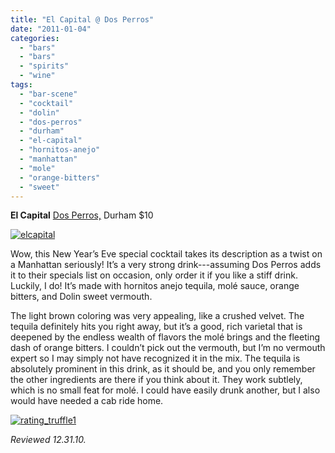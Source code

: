 ```yaml
---
title: "El Capital @ Dos Perros"
date: "2011-01-04"
categories: 
  - "bars"
  - "bars"
  - "spirits"
  - "wine"
tags: 
  - "bar-scene"
  - "cocktail"
  - "dolin"
  - "dos-perros"
  - "durham"
  - "el-capital"
  - "hornitos-anejo"
  - "manhattan"
  - "mole"
  - "orange-bitters"
  - "sweet"
---
```


**El Capital** [Dos Perros,](http://www.thegourmez.com/?p=1394) Durham $10

[![](http://s3.amazonaws.com/thegourmez-wpmedia/2011/01/elcapital.jpg "elcapital")](http://s3.amazonaws.com/thegourmez-wpmedia/2011/01/elcapital.jpg)

Wow, this New Year’s Eve special cocktail takes its description as a twist on a Manhattan seriously! It’s a very strong drink---assuming Dos Perros adds it to their specials list on occasion, only order it if you like a stiff drink. Luckily, I do! It’s made with hornitos anejo tequila, molé sauce, orange bitters, and Dolin sweet vermouth.

The light brown coloring was very appealing, like a crushed velvet. The tequila definitely hits you right away, but it’s a good, rich varietal that is deepened by the endless wealth of flavors the molé brings and the fleeting dash of orange bitters. I couldn’t pick out the vermouth, but I’m no vermouth expert so I may simply not have recognized it in the mix. The tequila is absolutely prominent in this drink, as it should be, and you only remember the other ingredients are there if you think about it. They work subtlely, which is no small feat for molé. I could have easily drunk another, but I also would have needed a cab ride home.

[![](http://s3.amazonaws.com/thegourmez-wpmedia/2009/02/rating_truffle1.gif "rating_truffle1")](http://s3.amazonaws.com/thegourmez-wpmedia/2009/02/rating_truffle1.gif)

_Reviewed 12.31.10._

